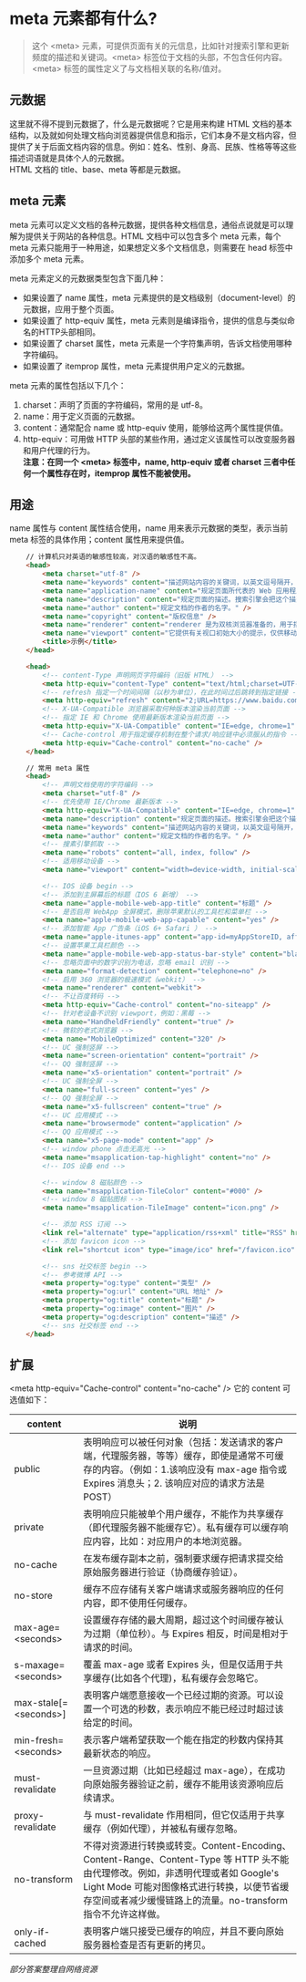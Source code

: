 # meta 元素都有什么?

> 这个 \<meta\> 元素，可提供页面有关的元信息，比如针对搜索引擎和更新频度的描述和关键词。\<meta\> 标签位于文档的头部，不包含任何内容。\<meta\> 标签的属性定义了与文档相关联的名称/值对。

## 元数据

这里就不得不提到元数据了，什么是元数据呢？它是用来构建 HTML 文档的基本结构，以及就如何处理文档向浏览器提供信息和指示，它们本身不是文档内容，但提供了关于后面文档内容的信息。例如：姓名、性别、身高、民族、性格等等这些描述词语就是具体个人的元数据。  
HTML 文档的 title、base、meta 等都是元数据。

## meta 元素

meta 元素可以定义文档的各种元数据，提供各种文档信息，通俗点说就是可以理解为提供关于网站的各种信息。HTML 文档中可以包含多个 meta 元素，每个 meta 元素只能用于一种用途，如果想定义多个文档信息，则需要在 head 标签中添加多个 meta 元素。

meta 元素定义的元数据类型包含下面几种：
- 如果设置了 name 属性，meta 元素提供的是文档级别（document-level）的元数据，应用于整个页面。
- 如果设置了 http-equiv 属性，meta 元素则是编译指令，提供的信息与类似命名的HTTP头部相同。
- 如果设置了 charset 属性，meta 元素是一个字符集声明，告诉文档使用哪种字符编码。
- 如果设置了 itemprop 属性，meta 元素提供用户定义的元数据。

meta 元素的属性包括以下几个：  
1. charset：声明了页面的字符编码，常用的是 utf-8。
2. name：用于定义页面的元数据。
3. content：通常配合 name 或 http-equiv 使用，能够给这两个属性提供值。
4. http-equiv：可用做 HTTP 头部的某些作用，通过定义该属性可以改变服务器和用户代理的行为。  
**注意：在同一个 \<meta> 标签中，name, http-equiv 或者 charset 三者中任何一个属性存在时，itemprop 属性不能被使用。**

## 用途

name 属性与 content 属性结合使用，name 用来表示元数据的类型，表示当前 meta 标签的具体作用；content 属性用来提供值。

```html
    // 计算机只对英语的敏感性较高，对汉语的敏感性不高。
    <head>
        <meta charset="utf-8" />
        <meta name="keywords" content="描述网站内容的关键词，以英文逗号隔开，一般不超过 3 个，用于 SEO 搜索。" />
        <meta name="application-name" content="规定页面所代表的 Web 应用程序的名称。" />
        <meta name="description" content="规定页面的描述。搜索引擎会把这个描述显示在搜索结果中。" />
        <meta name="author" content="规定文档的作者的名字。" />
        <meta name="copyright" content="版权信息" />
        <meta name="renderer" content="renderer 是为双核浏览器准备的，用于指定双核浏览器默认以何种方式渲染网页。一般是 webkit 内核，可选值 webkit|ie-comp|ie-stand 意义分别是：webkit、IE 兼容模式、IE 标准模式" />
        <meta name="viewport" content="它提供有关视口初始大小的提示，仅供移动设备使用。" />
        <title>示例</title>
    </head>
```

```html
    <head>
        <!-- content-Type 声明网页字符编码（旧版 HTML） -->
        <meta http-equiv="content-Type" content="text/html;charset=UTF-8" />
        <!-- refresh 指定一个时间间隔（以秒为单位），在此时间过后跳转到指定链接 -->
        <meta http-equiv="refresh" content="2;URL=https://www.baidu.com" />
        <!-- X-UA-Compatible 浏览器采取何种版本渲染当前页面 -->
        <!-- 指定 IE 和 Chrome 使用最新版本渲染当前页面 -->
        <meta http-equiv="X-UA-Compatible" content="IE=edge, chrome=1" />
        <!-- Cache-control 用于指定缓存机制在整个请求/响应链中必须服从的指令 -->
        <meta http-equiv="Cache-control" content="no-cache" />
    </head>
```

```html
    // 常用 meta 属性
    <head>
        <!-- 声明文档使用的字符编码 -->
        <meta charset="utf-8" />
        <!-- 优先使用 IE/Chrome 最新版本 -->
        <meta http-equiv="X-UA-Compatible" content="IE=edge, chrome=1" />
        <meta name="description" content="规定页面的描述。搜索引擎会把这个描述显示在搜索结果中。" />
        <meta name="keywords" content="描述网站内容的关键词，以英文逗号隔开，一般不超过 3 个，用于 SEO 搜索。" />
        <meta name="author" content="规定文档的作者的名字。" />
        <!-- 搜素引擎抓取 -->
        <meta name="robots" content="all, index, follow" />
        <!-- 适用移动设备 -->
        <meta name="viewport" content="width=device-width, initial-scale=1, maximum-scale=1">

        <!-- IOS 设备 begin -->
        <!-- 添加到主屏幕后的标题（IOS 6 新增） -->
        <meta name="apple-mobile-web-app-title" content="标题" />
        <!-- 是否启用 WebApp 全屏模式，删除苹果默认的工具栏和菜单栏 -->
        <meta name="apple-mobile-web-app-capable" content="yes" />
        <!-- 添加智能 App 广告条（iOS 6+ Safari ） -->
        <meta name="apple-itunes-app" content="app-id=myAppStoreID, affiliate-data=myAffiliateData, app-argument=myURL" />
        <!-- 设置苹果工具栏颜色 -->
        <meta name="apple-mobile-web-app-status-bar-style" content="black" />
        <!-- 忽略页面中的数字识别为电话，忽略 email 识别 -->
        <meta name="format-detection" content="telephone=no" />
        <!-- 启用 360 浏览器的极速模式（webkit） -->
        <meta name="renderer" content="webkit">
        <!-- 不让百度转码 -->
        <meta http-equiv="Cache-control" content="no-siteapp" />
        <!-- 针对老设备不识别 viewport，例如：黑莓 -->
        <meta name="HandheldFriendly" content="true" />
        <!-- 微软的老式浏览器 -->
        <meta name="MobileOptimized" content="320" />
        <!-- UC 强制竖屏 -->
        <meta name="screen-orientation" content="portrait" />
        <!-- QQ 强制竖屏 -->
        <meta name="x5-orientation" content="portrait" />
        <!-- UC 强制全屏 -->
        <meta name="full-screen" content="yes" />
        <!-- QQ 强制全屏 -->
        <meta name="x5-fullscreen" content="true" />
        <!-- UC 应用模式 -->
        <meta name="browsermode" content="application" />
        <!-- QQ 应用模式 -->
        <meta name="x5-page-mode" content="app" />
        <!-- window phone 点击无高光 -->
        <meta name="msapplication-tap-highlight" content="no" />
        <!-- IOS 设备 end -->

        <!-- window 8 磁贴颜色 -->
        <meta name="msapplication-TileColor" content="#000" />
        <!-- window 8 磁贴图标 -->
        <meta name="msapplication-TileImage" content="icon.png" />

        <!-- 添加 RSS 订阅 -->
        <link rel="alternate" type="application/rss+xml" title="RSS" href="/rss.xml" />
        <!-- 添加 favicon icon -->
        <link rel="shortcut icon" type="image/ico" href="/favicon.ico" />

        <!-- sns 社交标签 begin -->
        <!-- 参考微博 API -->
        <meta property="og:type" content="类型" />
        <meta property="og:url" content="URL 地址" />
        <meta property="og:title" content="标题" />
        <meta property="og:image" content="图片" />
        <meta property="og:description" content="描述" />
        <!-- sns 社交标签 end -->
    </head>
```

## 扩展

\<meta http-equiv="Cache-control" content="no-cache" \/\> 它的 content 可选值如下：

| content | 说明 |
| --- | --- |
| public | 表明响应可以被任何对象（包括：发送请求的客户端，代理服务器，等等）缓存，即使是通常不可缓存的内容。（例如：1.该响应没有 max-age 指令或 Expires 消息头；2. 该响应对应的请求方法是 POST）|
| private | 表明响应只能被单个用户缓存，不能作为共享缓存（即代理服务器不能缓存它）。私有缓存可以缓存响应内容，比如：对应用户的本地浏览器。|
| no-cache | 在发布缓存副本之前，强制要求缓存把请求提交给原始服务器进行验证（协商缓存验证）。|
| no-store | 缓存不应存储有关客户端请求或服务器响应的任何内容，即不使用任何缓存。|
| max-age=\<seconds\> | 设置缓存存储的最大周期，超过这个时间缓存被认为过期（单位秒）。与 Expires 相反，时间是相对于请求的时间。|
| s-maxage=\<seconds\> | 覆盖 max-age 或者 Expires 头，但是仅适用于共享缓存(比如各个代理)，私有缓存会忽略它。|
| max-stale\[=\<seconds\>\] | 表明客户端愿意接收一个已经过期的资源。可以设置一个可选的秒数，表示响应不能已经过时超过该给定的时间。|
| min-fresh=\<seconds\> | 表示客户端希望获取一个能在指定的秒数内保持其最新状态的响应。|
| must-revalidate | 一旦资源过期（比如已经超过 max-age），在成功向原始服务器验证之前，缓存不能用该资源响应后续请求。|
| proxy-revalidate | 与 must-revalidate 作用相同，但它仅适用于共享缓存（例如代理），并被私有缓存忽略。|
| no-transform | 不得对资源进行转换或转变。Content-Encoding、Content-Range、Content-Type 等 HTTP 头不能由代理修改。例如，非透明代理或者如 Google's Light Mode 可能对图像格式进行转换，以便节省缓存空间或者减少缓慢链路上的流量。no-transform指令不允许这样做。|
| only-if-cached | 表明客户端只接受已缓存的响应，并且不要向原始服务器检查是否有更新的拷贝。|

*部分答案整理自网络资源*